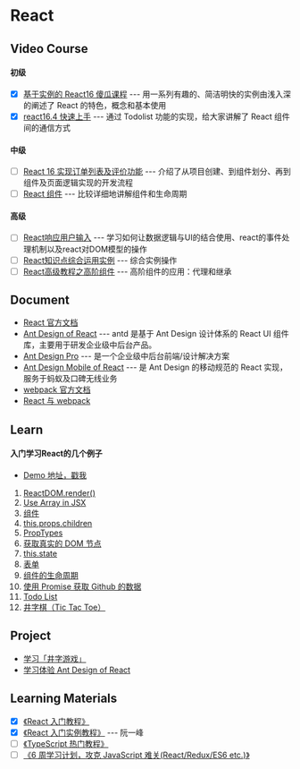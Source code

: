 # React

## Video Course

#### 初级
- [x] [基于实例的 React16 傻瓜课程](https://www.imooc.com/learn/1045) --- 用一系列有趣的、简洁明快的实例由浅入深的阐述了 React 的特色，概念和基本使用
- [x] [react16.4 快速上手](https://www.imooc.com/learn/1023) --- 通过 Todolist 功能的实现，给大家讲解了 React 组件间的通信方式

#### 中级
- [ ] [React 16 实现订单列表及评价功能](https://www.imooc.com/learn/1061) --- 介绍了从项目创建、到组件划分、再到组件及页面逻辑实现的开发流程
- [ ] [React 组件](https://www.imooc.com/learn/944) --- 比较详细地讲解组件和生命周期

#### 高级
- [ ] [React响应用户输入](https://www.imooc.com/learn/953) --- 学习如何让数据逻辑与UI的结合使用、react的事件处理机制以及react对DOM模型的操作
- [ ] [React知识点综合运用实例](https://www.imooc.com/learn/971) --- 综合实例操作
- [ ] [React高级教程之高阶组件](https://www.imooc.com/learn/1075) --- 高阶组件的应用：代理和继承

## Document

- [React 官方文档](https://zh-hans.reactjs.org/docs/getting-started.html)
- [Ant Design of React](https://ant.design/docs/react/introduce-cn) --- antd 是基于 Ant Design 设计体系的 React UI 组件库，主要用于研发企业级中后台产品。
- [Ant Design Pro](https://pro.ant.design/docs/getting-started-cn) --- 是一个企业级中后台前端/设计解决方案
- [Ant Design Mobile of React](https://mobile.ant.design/docs/react/introduce-cn) --- 是 Ant Design 的移动规范的 React 实现，服务于蚂蚁及口碑无线业务
- [webpack 官方文档](https://www.webpackjs.com/concepts/)
- [React 与 webpack](https://typescript.bootcss.com/tutorials/react-&-webpack.html)

## Learn

#### 入门学习React的几个例子 

* [Demo 地址，戳我](./demo/)

1. [ReactDOM.render()](https://github.com/yangtao2o/myreact/blob/master/demo/01/index.html)
1. [Use Array in JSX](https://github.com/yangtao2o/myreact/blob/master/demo/02/index.html)
1. [组件](https://github.com/yangtao2o/myreact/blob/master/demo/03/index.html)
1. [this.props.children](https://github.com/yangtao2o/myreact/blob/master/demo/04/index.html)
1. [PropTypes](https://github.com/yangtao2o/myreact/blob/master/demo/05/index.html)
1. [获取真实的 DOM 节点](https://github.com/yangtao2o/myreact/blob/master/demo/06/index.html)
1. [this.state](https://github.com/yangtao2o/myreact/blob/master/demo/07/index.html)
1. [表单](https://github.com/yangtao2o/myreact/blob/master/demo/08/index.html)
1. [组件的生命周期](https://github.com/yangtao2o/myreact/blob/master/demo/09/index.html)
1. [使用 Promise 获取 Github 的数据](https://istaotao.com/myreact/demo/10/)
1. [Todo List](https://istaotao.com/myreact/demo/11/)
1. [井字棋（Tic Tac Toe）](https://istaotao.com/myreact/demo/12/)

## Project

- [学习「井字游戏」](./product/01-ttt/)
- [学习体验 Ant Design of React](./product/02-news-app/)

## Learning Materials

- [x] [《React 入门教程》](https://hulufei.gitbooks.io/react-tutorial/content/index.html)
- [x] [《React 入门实例教程》](http://www.ruanyifeng.com/blog/2015/03/react.html) --- 阮一峰
- [ ] [《TypeScript 热门教程》](https://ts.xcatliu.com/)
- [ ] [《6 周学习计划，攻克 JavaScript 难关(React/Redux/ES6 etc.)》](https://zhuanlan.zhihu.com/p/23412169)
